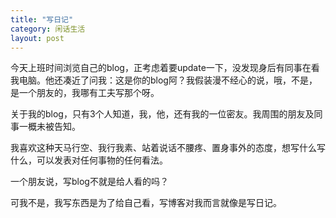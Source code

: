 ```yaml
---
title: "写日记"
category: 闲话生活
layout: post
---
```

今天上班时间浏览自己的blog，正考虑着要update一下，没发现身后有同事在看我电脑。他还凑近了问我：这是你的blog阿？我假装漫不经心的说，哦，不是，是一个朋友的，我哪有工夫写那个呀。

关于我的blog，只有3个人知道，我，他，还有我的一位密友。我周围的朋友及同事一概未被告知。

我喜欢这种天马行空、我行我素、站着说话不腰疼、置身事外的态度，想写什么写什么，可以发表对任何事物的任何看法。

一个朋友说，写blog不就是给人看的吗？

可我不是，我写东西是为了给自己看，写博客对我而言就像是写日记。

